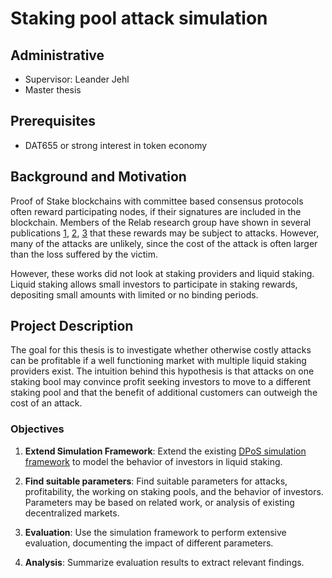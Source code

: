 # Staking pool attack simulation

## Administrative

- Supervisor: Leander Jehl
- Master thesis

## Prerequisites

- DAT655 or strong interest in token economy

## Background and Motivation

Proof of Stake blockchains with committee based consensus protocols often reward participating nodes, if their signatures are included in the blockchain.
Members of the Relab research group have shown in several publications [1][1], [2][2], [3][3] that these rewards may be subject to attacks.
However, many of the attacks are unlikely, since the cost of the attack is often larger than the loss suffered by the victim.

However, these works did not look at staking providers and liquid staking. Liquid staking allows small investors to participate in staking rewards, depositing small amounts with limited or no binding periods.

## Project Description

The goal for this thesis is to investigate whether otherwise costly attacks can be profitable if a well functioning market with multiple liquid staking providers exist.
The intuition behind this hypothesis is that attacks on one staking bool may convince profit seeking investors to move to a different staking pool and that the benefit of additional customers can outweigh the cost of an attack.

### Objectives

1. **Extend Simulation Framework**: Extend the existing [DPoS simulation framework](https://github.com/relab/DPoS-simulations) to model the behavior of investors in liquid staking.

2. **Find suitable parameters**: Find suitable parameters for attacks, profitability, the working on staking pools, and the behavior of investors. Parameters may be based on related work, or analysis of existing decentralized markets.

3. **Evaluation**: Use the simulation framework to perform extensive evaluation, documenting the impact of different parameters.

4. **Analysis**: Summarize evaluation results to extract relevant findings.

[1]: https://relab.website/publication/rebop
[2]: https://arxiv.org/pdf/2404.04948
[3]: https://arxiv.org/pdf/2505.24482
